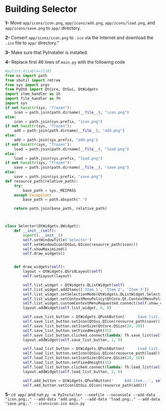 # Building Selector

**1-** Move `app/icons/icon.png`, `app/icons/add.png`, `app/icons/load.png`, and `app/icons/save.png` to `app/` directory.


**2-** Convert `app/icons/icon.png` to `.ico` via the Internet and download the `.ico` file to `app/` directory."


**3-** Make sure that PyInstaller is installed.


**4-** Replace first 46 lines of `main.py` with the following code
```python
#pylint:disable=I1101
from os import path
from shutil import rmtree
from sys import argv
from PyQt6 import QtCore, QtGui, QtWidgets
import item_handler as ih
import file_handler as fh
import sys
if not hasattr(sys, "frozen"):
    icon = path.join(path.dirname(__file__), "icon.png")
else:
    icon = path.join(sys.prefix, "icon.png")
if not hasattr(sys, "frozen"):
    add = path.join(path.dirname(__file__), "add.png")
else:
    add = path.join(sys.prefix, "add.png")
if not hasattr(sys, "frozen"):
    load = path.join(path.dirname(__file__), "load.png")
else:
    load = path.join(sys.prefix, "load.png")
if not hasattr(sys, "frozen"):
    save = path.join(path.dirname(__file__), "save.png")
else:
    save = path.join(sys.prefix, "save.png")
def resource_path(relative_path):    
    try:       
        base_path = sys._MEIPASS
    except Exception:
        base_path = path.abspath(".")

    return path.join(base_path, relative_path)



class Selector(QtWidgets.QWidget):
    def __init__(self):
        super().__init__()
        self.setWindowTitle('Selector')
        self.setWindowIcon(QtGui.QIcon(resource_path(icon)))
        self.showMaximized()
        self.draw_widgets()


    def draw_widgets(self):
        layout = QtWidgets.QGridLayout(self)
        self.setLayout(layout)

        self.list_widget = QtWidgets.QListWidget(self)
        self.list_widget.addItems(['Item 1', 'Item 2', 'Item 3'])
        self.list_widget.setSelectionMode(QtWidgets.QListWidget.SelectionMode.MultiSelection)
        self.list_widget.setContextMenuPolicy(QtCore.Qt.ContextMenuPolicy.CustomContextMenu)
        self.list_widget.customContextMenuRequested.connect(self.show_context_menu)
        layout.addWidget(self.list_widget, 0, 0)

        self.save_list_button = QtWidgets.QPushButton('     Save list...', self)
        self.save_list_button.setIcon(QtGui.QIcon(resource_path(save)))
        self.save_list_button.setIconSize(QtCore.QSize(20, 20))
        self.save_list_button.setFixedHeight(35)
        self.save_list_button.clicked.connect(lambda: fh.save_list(self))
        layout.addWidget(self.save_list_button, 1, 0)

        self.load_list_button = QtWidgets.QPushButton('     Load list...', self)
        self.load_list_button.setIcon(QtGui.QIcon(resource_path(load)))
        self.load_list_button.setIconSize(QtCore.QSize(20, 20))
        self.load_list_button.setFixedHeight(35)
        self.load_list_button.clicked.connect(lambda: fh.load_list(self))
        layout.addWidget(self.load_list_button, 2, 0)

        self.add_button = QtWidgets.QPushButton('     Add item...', self)
        self.add_button.setIcon(QtGui.QIcon(resource_path(add)))
```


**5-** `cd app/` and run `py -m PyInstaller --onefile --noconsole --add-data "icon.png;." --add-data "add.png;." --add-data "load.png;." --add-data "save.png;." --icon=icon.ico main.py`